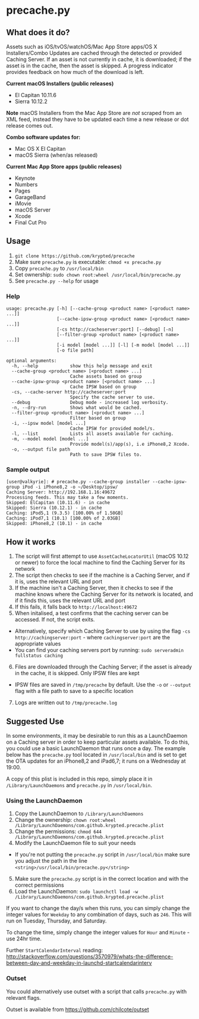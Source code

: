 # precache.py

## What does it do?
Assets such as iOS/tvOS/watchOS/Mac App Store apps/OS X Installers/Combo Updates are cached through the detected or provided Caching Server.
If an asset is not currently in cache, it is downloaded; if the asset is in the cache, then the asset is skipped.
A progress indicator provides feedback on how much of the download is left.

**Current macOS Installers (public releases)**
* El Capitan 10.11.6
* Sierra 10.12.2

**Note** macOS Installers from the Mac App Store are _not_ scraped from an XML feed, instead they have to be updated each time a new release or dot release comes out.

**Combo software updates for:**
* Mac OS X El Capitan
* macOS Sierra (when/as released)

**Current Mac App Store apps (public releases)**
* Keynote
* Numbers
* Pages
* GarageBand
* iMovie
* macOS Server
* Xcode
* Final Cut Pro

## Usage
1. `git clone https://github.com/krypted/precache`
2. Make sure `precache.py` is executable: `chmod +x precache.py`
3. Copy `precache.py` to `/usr/local/bin`
4. Set ownership: `sudo chown root:wheel /usr/local/bin/precache.py`
5. See `precache.py --help` for usage

### Help
```
usage: precache.py [-h] [--cache-group <product name> [<product name> ...]]
                   [--cache-ipsw-group <product name> [<product name> ...]]
                   [-cs http://cacheserver:port] [--debug] [-n]
                   [--filter-group <product name> [<product name> ...]]
                   [-i model [model ...]] [-l] [-m model [model ...]]
                   [-o file path]

optional arguments:
  -h, --help            show this help message and exit
  --cache-group <product name> [<product name> ...]
                        Cache assets based on group
  --cache-ipsw-group <product name> [<product name> ...]
                        Cache IPSW based on group
  -cs, --cache-server http://cacheserver:port
                        Specify the cache server to use.
  --debug               Debug mode - increased log verbosity.
  -n, --dry-run         Shows what would be cached.
  --filter-group <product name> [<product name> ...]
                        Filter based on group
  -i, --ipsw model [model ...]
                        Cache IPSW for provided model/s.
  -l, --list            Lists all assets available for caching.
  -m, --model model [model ...]
                        Provide model(s)/app(s), i.e iPhone8,2 Xcode.
  -o, --output file path
                        Path to save IPSW files to.
```

### Sample output
```
[user@valkyrie]: # precache.py --cache-group installer --cache-ipsw-group iPod -i iPhone8,2 -o ~/Desktop/ipsw/
Caching Server: http://192.168.1.16:49672
Processing feeds. This may take a few moments.
Skipped: ElCapitan (10.11.6) - in cache
Skipped: Sierra (10.12.1) - in cache
Caching: iPod5,1 (9.3.5) [100.00% of 1.50GB]
Caching: iPod7,1 (10.1) [100.00% of 2.03GB]
Skipped: iPhone8,2 (10.1) - in cache
```

## How it works
1. The script will first attempt to use `AssetCacheLocatorUtil` (macOS 10.12 or newer) to force the local machine to find the Caching Server for its network
2. The script then checks to see if the machine is a Caching Server, and if it is, uses the relevant URL and port
3. If the machine isn't a Caching Server, then it checks to see if the machine knows where the Caching Server for its network is located, and if it finds this, uses the relevant URL and port
4. If this fails, it falls back to `http://localhost:49672`
5. When initalised, a test confirms that the caching server can be accessed. If not, the script exits.
  * Alternatively, specify which Caching Server to use by using the flag `-cs http://cachingserver:port` - where `cachingserver:port` are the appropriate values
  * You can find your caching servers port by running: `sudo serveradmin fullstatus caching`
6. Files are downloaded through the Caching Server; if the asset is already in the cache, it is skipped. Only IPSW files are kept
  * IPSW files are saved in `/tmp/precache` by default. Use the `-o` or `--output` flag with a file path to save to a specific location
7. Logs are written out to `/tmp/precache.log`

## Suggested Use
In some environments, it may be desirable to run this as a LaunchDaemon on a Caching server in order to keep particular assets available. To do this, you could use a basic LaunchDaemon that runs once a day.
The example below has the `precache.py` tool located in `/usr/local/bin` and is set to get the OTA updates for an iPhone8,2 and iPad6,7; it runs on a Wednesday at 19:00.

A copy of this plist is included in this repo, simply place it in `/Library/LaunchDaemons` and `precache.py` in `/usr/local/bin`.

### Using the LaunchDaemon
1. Copy the LaunchDaemon to `/Library/LaunchDaemons`
2. Change the ownership: `chown root:wheel /Library/LaunchDaemons/com.github.krypted.precache.plist`
3. Change the permissions: `chmod 644 /Library/LaunchDaemons/com.github.krypted.precache.plist`
4. Modify the LaunchDaemon file to suit your needs
  * If you're not putting the `precache.py` script in `/usr/local/bin` make sure you adjust the path in the line `<string>/usr/local/bin/precache.py</string>`
5. Make sure the `precache.py` script is in the correct location and with the correct permissions
6. Load the LaunchDaemon: `sudo launchctl load -w /Library/LaunchDaemons/com.github.krypted.precache.plist`

If you want to change the day/s when this runs, you can simply change the integer values for `Weekday` to any combination of days, such as `246`. This will run on Tuesday, Thursday, and Saturday.

To change the time, simply change the integer values for `Hour` and `Minute` - use 24hr time.

Further `StartCalendarInterval` reading: http://stackoverflow.com/questions/3570979/whats-the-difference-between-day-and-weekday-in-launchd-startcalendarinterv

### Outset
You could alternatively use outset with a script that calls `precache.py` with relevant flags.

Outset is available from https://github.com/chilcote/outset
